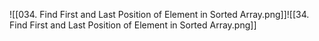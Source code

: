![[034. Find First and Last Position of Element in Sorted Array.png]]![[34. Find First and Last Position of Element in Sorted Array.png]]